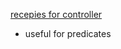 


[recepies for controller](https://akyriako.medium.com/kubernetes-custom-controllers-recipes-for-beginners-bbc286c05ef8)

- useful for predicates

